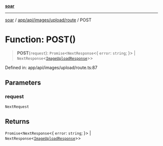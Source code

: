 [**soar**](../../../../../../README.md)

***

[soar](../../../../../../modules.md) / [app/api/images/upload/route](../README.md) / POST

# Function: POST()

> **POST**(`request`): `Promise`\<`NextResponse`\<\{ `error`: `string`; \}\> \| `NextResponse`\<[`ImageUploadResponse`](../../../../../../types/images/interfaces/ImageUploadResponse.md)\>\>

Defined in: app/api/images/upload/route.ts:87

## Parameters

### request

`NextRequest`

## Returns

`Promise`\<`NextResponse`\<\{ `error`: `string`; \}\> \| `NextResponse`\<[`ImageUploadResponse`](../../../../../../types/images/interfaces/ImageUploadResponse.md)\>\>
